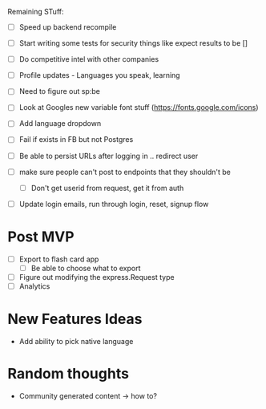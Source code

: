 Remaining STuff:

- [ ] Speed up backend recompile
- [ ] Start writing some tests for security things like expect results to be []
- [ ] Do competitive intel with other companies
- [ ] Profile updates - Languages you speak, learning
- [ ] Need to figure out sp:be
- [ ] Look at Googles new variable font stuff (https://fonts.google.com/icons)
- [ ] Add language dropdown
- [ ] Fail if exists in FB but not Postgres
- [ ] Be able to persist URLs after logging in .. redirect user
- [ ] make sure people can't post to endpoints that they shouldn't be
    - [ ] Don't get userid from request, get it from auth
- [ ] Update login emails, run through login, reset, signup flow


# Post MVP
- [ ] Export to flash card app
    - [ ] Be able to choose what to export
- [ ] Figure out modifying the express.Request type
- [ ] Analytics

# New Features Ideas

- Add ability to pick native language


# Random thoughts

- Community generated content -> how to?

